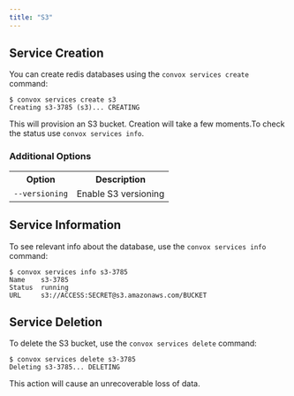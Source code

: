 ```yaml
---
title: "S3"
---
```

## Service Creation

You can create redis databases using the `convox services create` command:

    $ convox services create s3
    Creating s3-3785 (s3)... CREATING

This will provision an S3 bucket. Creation will take a few moments.To check the status use `convox services info`.

### Additional Options

<table>
  <tr><th>Option</th><th>Description</th></tr>
  <tr><td><code>--versioning</code></td><td>Enable S3 versioning</td></tr>
</table>

## Service Information

To see relevant info about the database, use the `convox services info` command:

    $ convox services info s3-3785
    Name    s3-3785
    Status  running
    URL     s3://ACCESS:SECRET@s3.amazonaws.com/BUCKET

## Service Deletion

To delete the S3 bucket, use the `convox services delete` command:

    $ convox services delete s3-3785
    Deleting s3-3785... DELETING

<div class="block-callout block-show-callout type-warning">
This action will cause an unrecoverable loss of data.
</div>